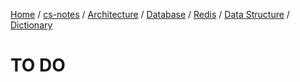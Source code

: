 [Home](https://mengxianbin.github.io) /
[cs-notes](https://mengxianbin.github.io/cs-notes/site) /
[Architecture](https://mengxianbin.github.io/cs-notes/site/Architecture) /
[Database](https://mengxianbin.github.io/cs-notes/site/Architecture/Database) /
[Redis](https://mengxianbin.github.io/cs-notes/site/Architecture/Database/Redis) /
[Data Structure](https://mengxianbin.github.io/cs-notes/site/Architecture/Database/Redis/Data%20Structure) /
[Dictionary](https://mengxianbin.github.io/cs-notes/site/Architecture/Database/Redis/Data%20Structure/Dictionary)

# TO DO
